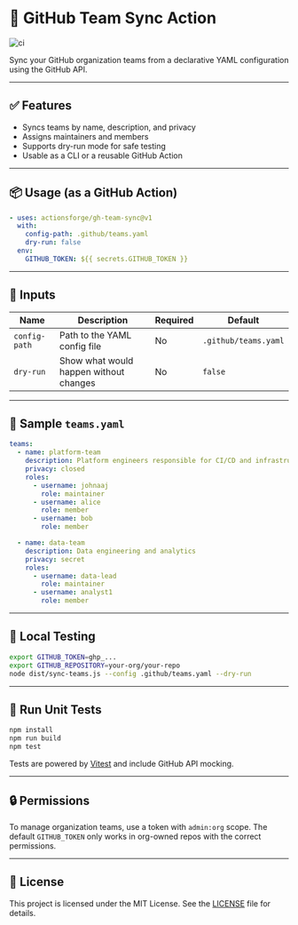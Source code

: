 # 🚀 GitHub Team Sync Action

![ci](https://github.com/actionsforge/gh-team-sync/actions/workflows/ci.yml/badge.svg)

Sync your GitHub organization teams from a declarative YAML configuration using the GitHub API.

---

## ✅ Features

- Syncs teams by name, description, and privacy
- Assigns maintainers and members
- Supports dry-run mode for safe testing
- Usable as a CLI or a reusable GitHub Action

---

## 📦 Usage (as a GitHub Action)

```yaml
- uses: actionsforge/gh-team-sync@v1
  with:
    config-path: .github/teams.yaml
    dry-run: false
  env:
    GITHUB_TOKEN: ${{ secrets.GITHUB_TOKEN }}
```

---

## 🔧 Inputs

| Name          | Description                             | Required | Default                |
|---------------|------------------------------------------|----------|------------------------|
| `config-path` | Path to the YAML config file             | No       | `.github/teams.yaml`   |
| `dry-run`     | Show what would happen without changes   | No       | `false`                |

---

## 📄 Sample `teams.yaml`

```yaml
teams:
  - name: platform-team
    description: Platform engineers responsible for CI/CD and infrastructure
    privacy: closed
    roles:
      - username: johnaaj
        role: maintainer
      - username: alice
        role: member
      - username: bob
        role: member

  - name: data-team
    description: Data engineering and analytics
    privacy: secret
    roles:
      - username: data-lead
        role: maintainer
      - username: analyst1
        role: member
```

---

## 🧪 Local Testing

```bash
export GITHUB_TOKEN=ghp_...
export GITHUB_REPOSITORY=your-org/your-repo
node dist/sync-teams.js --config .github/teams.yaml --dry-run
```

---

## 🧪 Run Unit Tests

```bash
npm install
npm run build
npm test
```

Tests are powered by [Vitest](https://vitest.dev) and include GitHub API mocking.

---

## 🔒 Permissions

To manage organization teams, use a token with `admin:org` scope.
The default `GITHUB_TOKEN` only works in org-owned repos with the correct permissions.

---

## 📝 License

This project is licensed under the MIT License. See the [LICENSE](LICENSE) file for details.
